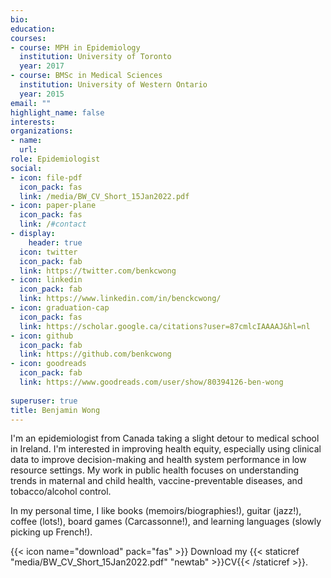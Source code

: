 ```yaml
---
bio:
education:
courses:
- course: MPH in Epidemiology
  institution: University of Toronto
  year: 2017
- course: BMSc in Medical Sciences
  institution: University of Western Ontario
  year: 2015
email: ""
highlight_name: false
interests:
organizations:
- name: 
  url: 
role: Epidemiologist
social:
- icon: file-pdf
  icon_pack: fas
  link: /media/BW_CV_Short_15Jan2022.pdf
- icon: paper-plane
  icon_pack: fas
  link: /#contact
- display:
    header: true
  icon: twitter
  icon_pack: fab
  link: https://twitter.com/benkcwong
- icon: linkedin
  icon_pack: fab
  link: https://www.linkedin.com/in/benckcwong/
- icon: graduation-cap
  icon_pack: fas
  link: https://scholar.google.ca/citations?user=87cmlcIAAAAJ&hl=nl
- icon: github
  icon_pack: fab
  link: https://github.com/benkcwong
- icon: goodreads
  icon_pack: fab
  link: https://www.goodreads.com/user/show/80394126-ben-wong
  
superuser: true
title: Benjamin Wong
---
```


I'm an epidemiologist from Canada taking a slight detour to medical school in Ireland. I'm interested in improving health equity, especially using clinical data to improve decision-making and health system performance in low resource settings. My work in public health focuses on understanding trends in maternal and child health, vaccine-preventable diseases, and tobacco/alcohol control.

In my personal time, I like books (memoirs/biographies!), guitar (jazz!), coffee (lots!), board games (Carcassonne!), and learning languages (slowly picking up French!).

{{< icon name="download" pack="fas" >}} Download my {{< staticref "media/BW_CV_Short_15Jan2022.pdf" "newtab" >}}CV{{< /staticref >}}.
